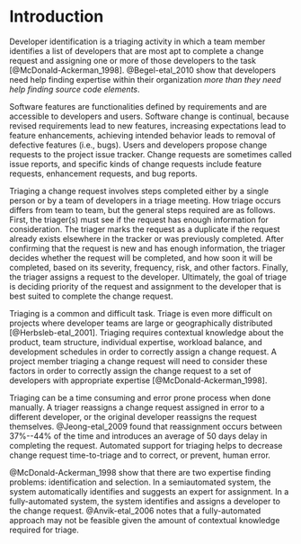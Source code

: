 # Introduction

Developer identification is a triaging activity in which a team member
identifies a list of developers that are most apt to complete a change request
and assigning one or more of those developers to the task
[@McDonald-Ackerman_1998]. @Begel-etal_2010 show that developers need help
finding expertise within their organization *more than they need help finding
source code elements*. 

Software features are functionalities defined by requirements and are
accessible to developers and users. Software change is continual, because
revised requirements lead to new features, increasing expectations lead to
feature enhancements, achieving intended behavior leads to removal of defective
features (i.e., bugs). Users and developers propose change requests to the
project issue tracker. Change requests are sometimes called issue reports, and
specific kinds of change requests include feature requests, enhancement
requests, and bug reports.

Triaging a change request involves steps completed either by a single person or
by a team of developers in a triage meeting. How triage occurs differs from
team to team, but the general steps required are as follows. First, the
triager(s) must see if the request has enough information for consideration.
The triager marks the request as a duplicate if the request already exists
elsewhere in the tracker or was previously completed. After confirming that the
request is new and has enough information, the triager decides whether the
request will be completed, and how soon it will be completed, based on its
severity, frequency, risk, and other factors. Finally, the triager assigns a
request to the developer. Ultimately, the goal of triage is deciding priority
of the request and assignment to the developer that is best suited to complete
the change request.

Triaging is a common and difficult task. Triage is even more difficult on
projects where developer teams are large or geographically distributed
[@Herbsleb-etal_2001]. Triaging requires contextual knowledge about the
product, team structure, individual expertise, workload balance, and
development schedules in order to correctly assign a change request. A project
member triaging a change request will need to consider these factors in order
to correctly assign the change request to a set of developers with appropriate
expertise [@McDonald-Ackerman_1998].

Triaging can be a time consuming and error prone process when done manually.
A triager reassigns a change request assigned in error to a different
developer, or the original developer reassigns the request themselves.
@Jeong-etal_2009 found that reassignment occurs between 37%--44% of the time
and introduces an average of 50 days delay in completing the request. Automated
support for triaging helps to decrease change request time-to-triage and to
correct, or prevent, human error.

@McDonald-Ackerman_1998 show that there are two expertise finding problems:
identification and selection. In a semiautomated system, the system
automatically identifies and suggests an expert for assignment. In a
fully-automated system, the system identifies and assigns a developer to the
change request. @Anvik-etal_2006 notes that a fully-automated approach may not
be feasible given the amount of contextual knowledge required for triage.

